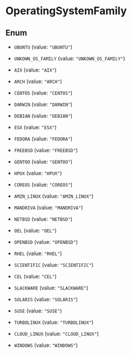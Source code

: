 

# OperatingSystemFamily

## Enum


* `UBUNTU` (value: `"UBUNTU"`)

* `UNKOWN_OS_FAMILY` (value: `"UNKOWN_OS_FAMILY"`)

* `AIX` (value: `"AIX"`)

* `ARCH` (value: `"ARCH"`)

* `CENTOS` (value: `"CENTOS"`)

* `DARWIN` (value: `"DARWIN"`)

* `DEBIAN` (value: `"DEBIAN"`)

* `ESX` (value: `"ESX"`)

* `FEDORA` (value: `"FEDORA"`)

* `FREEBSD` (value: `"FREEBSD"`)

* `GENTOO` (value: `"GENTOO"`)

* `HPUX` (value: `"HPUX"`)

* `COREOS` (value: `"COREOS"`)

* `AMZN_LINUX` (value: `"AMZN_LINUX"`)

* `MANDRIVA` (value: `"MANDRIVA"`)

* `NETBSD` (value: `"NETBSD"`)

* `OEL` (value: `"OEL"`)

* `OPENBSD` (value: `"OPENBSD"`)

* `RHEL` (value: `"RHEL"`)

* `SCIENTIFIC` (value: `"SCIENTIFIC"`)

* `CEL` (value: `"CEL"`)

* `SLACKWARE` (value: `"SLACKWARE"`)

* `SOLARIS` (value: `"SOLARIS"`)

* `SUSE` (value: `"SUSE"`)

* `TURBOLINUX` (value: `"TURBOLINUX"`)

* `CLOUD_LINUX` (value: `"CLOUD_LINUX"`)

* `WINDOWS` (value: `"WINDOWS"`)



